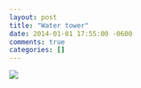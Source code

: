 ```yaml
---
layout: post
title: "Water tower"
date: 2014-01-01 17:55:00 -0600
comments: true
categories: []
---
```


  

<img src="http://31.media.tumblr.com/bd3cf568bf6be140b3c367bf65751dda/tumblr_myyth9rW6M1s6q3fbo1_1280.jpg"/>




    
